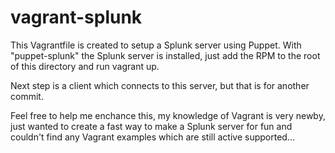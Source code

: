 # vagrant-splunk

This Vagrantfile is created to setup a Splunk server using Puppet.
With "puppet-splunk" the Splunk server is installed, just add the
RPM to the root of this directory and run vagrant up.

Next step is a client which connects to this server, but that is
for another commit.

Feel free to help me enchance this, my knowledge of Vagrant is
very newby, just wanted to create a fast way to make a Splunk
server for fun and couldn't find any Vagrant examples which
are still active supported...
